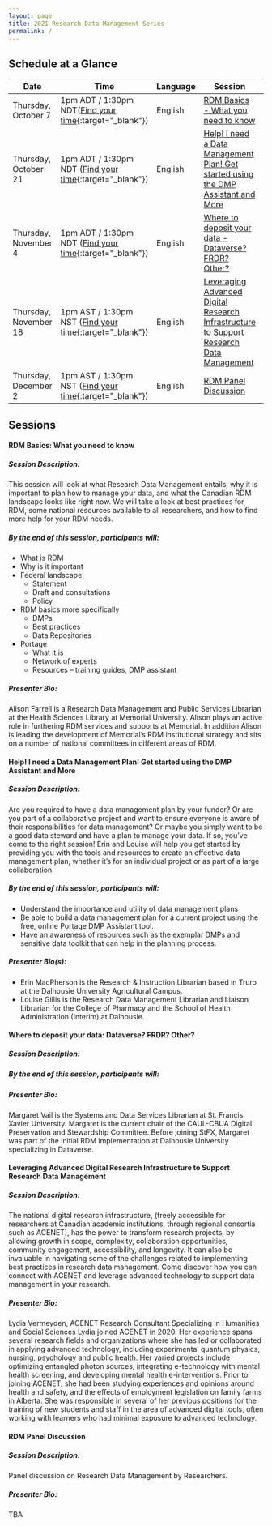 ```yaml
---
layout: page
title: 2021 Research Data Management Series
permalink: /
---
```

## Schedule at a Glance

| Date | Time | Language | Session | Register |
| ---- | ---- | -------- | ------- | -------- |
| Thursday, October 7 | 1pm ADT / 1:30pm NDT([Find your time](https://dateful.com/time-zone-converter?t=1pm&d=2021-10-07&tz2=Atlantic-Daylight-Time-ADT){:target="_blank"}) | English | [RDM Basics - What you need to know](#basics) | [Register](https://stfx.libcal.com/calendar/caul/rdm-basics){:target="_blank"} |
| Thursday, October 21 | 1pm ADT / 1:30pm NDT ([Find your time](https://dateful.com/time-zone-converter?t=1pm&d=2021-10-21&tz2=Atlantic-Daylight-Time-ADT){:target="_blank"}) | English | [Help! I need a Data Management Plan! Get started using the DMP Assistant and More](#dmp) | [Register](https://stfx.libcal.com/calendar/caul/dmp){:target="_blank"} |
| Thursday, November 4 | 1pm ADT / 1:30pm NDT ([Find your time](https://dateful.com/time-zone-converter?t=1pm&d=2021-11-04&tz2=Atlantic-Daylight-Time-ADT){:target="_blank"}) | English | [Where to deposit your data - Dataverse? FRDR? Other?](#dataverse) | [Register](https://stfx.libcal.com/calendar/caul/deposit){:target="_blank"} |
| Thursday, November 18 | 1pm AST / 1:30pm NST ([Find your time](https://dateful.com/time-zone-converter?t=12pm&d=2021-11-18&tz2=Atlantic-Standard-Time-AST){:target="_blank"}) | English | [Leveraging Advanced Digital Research Infrastructure to Support Research Data Management](#cc) | [Register](https://stfx.libcal.com/calendar/caul/acenet){:target="_blank"} |
| Thursday, December 2 | 1pm AST / 1:30pm NST ([Find your time](https://dateful.com/time-zone-converter?t=12pm&d=2021-12-02&tz2=Atlantic-Standard-Time-AST){:target="_blank"}) | English | [RDM Panel Discussion](#panel) | [Register](https://stfx.libcal.com/calendar/caul/panel){:target="_blank"} |

## Sessions

#### <a id="basics"></a>RDM Basics: What you need to know

##### Session Description:  
This session will look at what Research Data Management entails, why it is important to plan how to manage your data, and what the Canadian RDM landscape looks like right now. We will take a look at best practices for RDM, some national resources available to all researchers, and how to find more help for your RDM needs. 

##### By the end of this session, participants will: 
- What is RDM
- Why is it important
- Federal landscape
    - Statement
     - Draft and consultations
    - Policy 
- RDM basics more specifically
    - DMPs
    - Best practices
    - Data Repositories
- Portage
    - What it is
    - Network of experts
    - Resources – training guides, DMP assistant 

##### Presenter Bio:
Alison Farrell is a Research Data Management and Public Services Librarian at the Health Sciences Library at Memorial University. Alison plays an active role in furthering RDM services and supports at Memorial. In addition Alison is leading the development of Memorial’s RDM institutional strategy and sits on a number of national committees in different areas of RDM.

#### <a id="dmp"></a>Help! I need a Data Management Plan! Get started using the DMP Assistant and More

##### Session Description:  
Are you required to have a data management plan by your funder? Or are you part of a collaborative project and want to ensure everyone is aware of their responsibilities for data management? Or maybe you simply want to be a good data steward and have a plan to manage your data. If so, you’ve come to the right session! Erin and Louise will help you get started by providing you with the tools and resources to create an effective data management plan, whether it’s for an individual project or as part of a large collaboration.  

##### By the end of this session, participants will: 
+ Understand the importance and utility of data management plans 
+ Be able to build a data management plan for a current project using the free, online Portage DMP Assistant tool.  
+ Have an awareness of resources such as the exemplar DMPs and sensitive data toolkit that can help in the planning process.  

##### Presenter Bio(s): 
+ Erin MacPherson is the Research & Instruction Librarian based in Truro at the Dalhousie University Agricultural Campus.   
+ Louise Gillis is the Research Data Management Librarian and Liaison Librarian for the College of Pharmacy and the School of Health Administration (Interim) at Dalhousie.

#### <a id="dataverse"></a>Where to deposit your data: Dataverse? FRDR? Other?

##### Session Description:

##### By the end of this session, participants will: 

##### Presenter Bio:
Margaret Vail is the Systems and Data Services Librarian at St. Francis Xavier University. Margaret is the current chair of the CAUL-CBUA Digital Preservation and Stewardship Committee. Before joining StFX, Margaret was part of the initial RDM implementation at Dalhousie University specializing in Dataverse.

#### <a id="cc"></a>Leveraging Advanced Digital Research Infrastructure to Support Research Data Management

##### Session Description:  
The national digital research infrastructure, (freely accessible for researchers at Canadian academic institutions, through regional consortia such as  ACENET), has the power to transform research projects, by allowing growth in scope, complexity, collaboration opportunities, community engagement, accessibility, and longevity. It can also be invaluable in navigating some of the challenges related to implementing best practices in research data management. Come discover how you can connect with ACENET and leverage advanced technology to support data management in your research.

##### Presenter Bio:
Lydia Vermeyden, ACENET Research Consultant Specializing in Humanities and Social Sciences
Lydia joined ACENET in 2020. Her experience spans several research fields and organizations where she has led or collaborated in applying advanced technology, including experimental quantum physics, nursing, psychology and public health. Her varied projects include optimizing entangled photon sources, integrating e-technology with mental health screening, and developing mental health e-interventions. Prior to joining ACENET, she had been studying experiences and opinions around health and safety, and the effects of employment legislation on family farms in Alberta. She was responsible in several of her previous positions for the training of new students and staff in the area of advanced digital tools, often working with learners who had minimal exposure to advanced technology. 

#### <a id="panel"></a>RDM Panel Discussion

##### Session Description:  

Panel discussion on Research Data Management by Researchers.

##### Presenter Bio:
TBA
